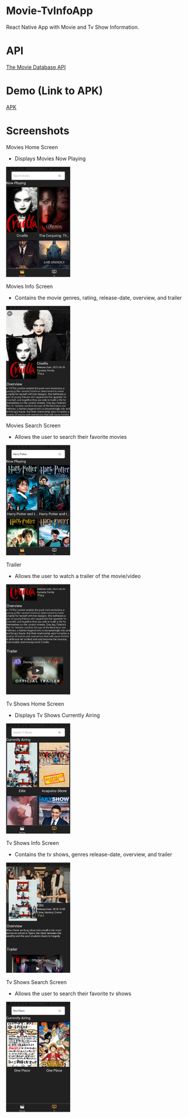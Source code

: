 # Movie-TvInfoApp

React Native App with Movie and Tv Show Information.

# API

[The Movie Database API](https://developers.themoviedb.org/3/getting-started)

# Demo (Link to APK)

[APK](https://exp-shell-app-assets.s3.us-west-1.amazonaws.com/android/%40kahlie/iosTest-09debbf4817242d3a4dd52baee7972b6-signed.apk)

# Screenshots

Movies Home Screen
- Displays Movies Now Playing
<img src="/demo/screenshots/Movies-Home.png" height="300" width="175">

Movies Info Screen
- Contains the movie genres, rating, release-date, overview, and trailer

<img src="/demo/screenshots/Movies-Info.png" height="300" width="175" >

Movies Search Screen
- Allows the user to search their favorite movies

<img src="/demo/screenshots/Movies-Search.png" height="300" width="175" >

Trailer
- Allows the user to watch a trailer of the movie/video

<img src="/demo/screenshots/Trailer.png" height="300" width="175">

Tv Shows Home Screen
- Displays Tv Shows Currently Airing

<img src="/demo/screenshots/Tv-Home.png" height="300" width="175" >

Tv Shows Info Screen
- Contains the tv shows, genres release-date, overview, and trailer

<img src="/demo/screenshots/Tv-Info.png" height="300" width="175" >

Tv Shows Search Screen
- Allows the user to search their favorite tv shows

<img src="/demo/screenshots/Tv-Search.png" height="300" width="175" >

